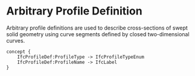 Arbitrary Profile Definition
============================

Arbitrary profile definitions are used to describe cross-sections of swept solid geometry using curve segments defined by closed two-dimensional curves.

```
concept {
    IfcProfileDef:ProfileType -> IfcProfileTypeEnum
    IfcProfileDef:ProfileName -> IfcLabel
}
```
